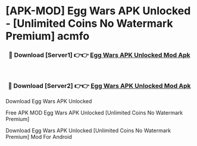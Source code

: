# [APK-MOD] Egg Wars APK Unlocked - [Unlimited Coins No Watermark Premium] acmfo



<div align="center">
<h3>🔴 Download [Server1] 👉👉 <a href="https://momento.my/?title=Egg_Wars_APK_Unlocked">Egg Wars APK Unlocked Mod Apk</a></h3><br>

<h3>🔴 Download [Server2] 👉👉 <a href="https://momento.my/?title=Egg_Wars_APK_Unlocked">Egg Wars APK Unlocked Mod Apk</a></h3>
</div>



Download Egg Wars APK Unlocked 

Free APK MOD Egg Wars APK Unlocked [Unlimited Coins No Watermark Premium]

Download Egg Wars APK Unlocked [Unlimited Coins No Watermark Premium] Mod For Android
